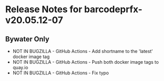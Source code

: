 
# Release Notes for barcodeprfx-v20.05.12-07

## Bywater Only

- NOT IN BUGZILLA - GitHub Actions - Add shortname to the 'latest' docker image tag
- NOT IN BUGZILLA - GitHub Actions - Push both docker image tags to quay.io
- NOT IN BUGZILLA - GitHub Actions - Fix typo


